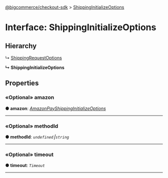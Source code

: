 [@bigcommerce/checkout-sdk](../README.md) > [ShippingInitializeOptions](../interfaces/shippinginitializeoptions.md)



# Interface: ShippingInitializeOptions

## Hierarchy


↳  [ShippingRequestOptions](shippingrequestoptions.md)

**↳ ShippingInitializeOptions**








## Properties
<a id="amazon"></a>

### «Optional» amazon

**●  amazon**:  *[AmazonPayShippingInitializeOptions](amazonpayshippinginitializeoptions.md)* 






___

<a id="methodid"></a>

### «Optional» methodId

**●  methodId**:  *`undefined`⎮`string`* 






___

<a id="timeout"></a>

### «Optional» timeout

**●  timeout**:  *`Timeout`* 






___


